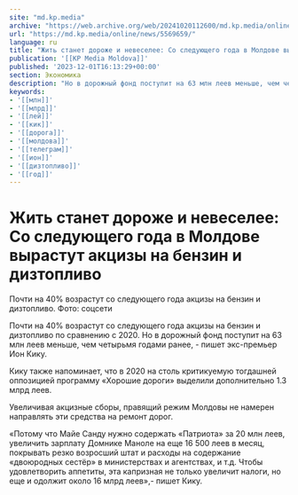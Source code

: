 ```yaml
---
site: "md.kp.media"
archive: "https://web.archive.org/web/20241020112600/md.kp.media/online/news/5569659/"
url: "https://md.kp.media/online/news/5569659/"
language: ru
title: "Жить станет дороже и невеселее: Со следующего года в Молдове вырастут акцизы на бензин и дизтопливо"
publication: '[[KP Media Moldova]]'
published: '2023-12-01T16:13:29+00:00'
section: Экономика
description: "Но в дорожный фонд поступит на 63 млн леев меньше, чем четырьмя годами ранее, - пишет экс-премьер Ион Кику"
keywords:
- '[[млн]]'
- '[[млрд]]'
- '[[лей]]'
- '[[кик]]'
- '[[дорога]]'
- '[[молдова]]'
- '[[телеграм]]'
- '[[ион]]'
- '[[дизтопливо]]'
- '[[год]]'
---
```


# Жить станет дороже и невеселее: Со следующего года в Молдове вырастут акцизы на бензин и дизтопливо

Почти на 40% возрастут со следующего года акцизы на бензин и дизтопливо. Фото: соцсети

Почти на 40% возрастут со следующего года акцизы на бензин и дизтопливо по сравнению с 2020. Но в дорожный фонд поступит на 63 млн леев меньше, чем четырьмя годами ранее, - пишет экс-премьер Ион Кику.

Кику также напоминает, что в 2020 на столь критикуемую тогдашней оппозицией программу «Хорошие дороги» выделили дополнительно 1.3 млрд леев.

Увеличивая акцизные сборы, правящий режим Молдовы не намерен направлять эти средства на ремонт дорог.

«Потому что Майе Санду нужно содержать «Патриота» за 20 млн леев, увеличить зарплату Домнике Маноле на еще 16 500 леев в месяц, покрывать резко возросший штат и расходы на содержание «двоюродных сестёр» в министерствах и агентствах, и т.д. Чтобы удовлетворить аппетиты, эта капризная не только увеличит налоги, но еще и одолжит около 16 млрд леев»,- пишет Кику.